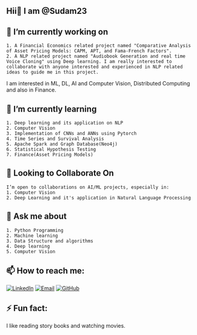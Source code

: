 ## Hii👋 I am @Sudam23
## 🔭 I’m currently working on 
    1. A Financial Economics related project named "Comparative Analysis of Asset Pricing Models: CAPM, APT, and Fama-French Factors". 
    2. A NLP related project named "Audiobook Generation and real time Voice Cloning" using Deep learning. I am really interested to collaborate with anyone interested and experienced in NLP related ideas to guide me in this project.
   
   I am interested in ML, DL, AI and Computer Vision, Distributed Computing and also in Finance.

## 🌱 I’m currently learning 
    1. Deep learning and its application on NLP
    2. Computer Vision
    3. Implementation of CNNs and ANNs using Pytorch
    4. Time Series and Survival Analysis
    5. Apache Spark and Graph Database(Neo4j)
    6. Statistical Hypothesis Testing
    7. Finance(Asset Pricing Models)

## 💞️ Looking to Collaborate On
    I’m open to collaborations on AI/ML projects, especially in:
    1. Computer Vision
    2. Deep Learning and it's application in Natural Language Processing
    
## 💬 Ask me about 
    1. Python Programming
    2. Machine learning 
    3. Data Structure and algorithms
    4. Deep learning 
    5. Computer Vision
    


## 📫 How to reach me: 
  [![LinkedIn](https://img.shields.io/badge/LinkedIn-blue?logo=linkedin)](https://www.linkedin.com/in/sudam-39o3982o)
  [![Email](https://img.shields.io/badge/Email-red?logo=gmail)](mailto:2002sudam@gmail.com)
  [![GitHub](https://img.shields.io/badge/GitHub-black?logo=github)](https://github.com/Sudam23)

## ⚡ Fun fact:
   I like reading story books and watching movies.
<!--
**Sudam23/Sudam23** is a ✨ _special_ ✨ repository because its `README.md` (this file) appears on your GitHub profile.

Here are some ideas to get you started:

- 🔭 I’m currently working on ...
- 🌱 I’m currently learning ...
- 👯 I’m looking to collaborate on ...
- 🤔 I’m looking for help with ...
- 💬 Ask me about ...
- 📫 How to reach me: ...
- 😄 Pronouns: ...
- ⚡ Fun fact: ...
-->
